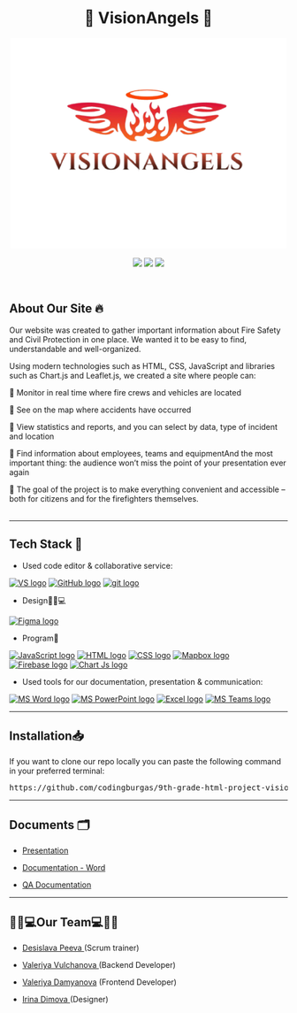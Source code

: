 <h1 align="center">🪽 VisionAngels 🪽</h1>
 
<div align="center">
<img src="https://github.com/codingburgas/9th-grade-html-project-visionangles/blob/main/VisionAngels/assets/logo.png" alt="Logo" width="500"/>
</div>

<p align="center">
  <img src="https://img.shields.io/badge/issues-12-%23d97706?style=for-the-badge" />
  <img src="https://img.shields.io/badge/commits-43-%233b82f6?style=for-the-badge" />
  <img src="https://img.shields.io/badge/lines%20of%20code-18k-%23065f46?style=for-the-badge" />
</p>

<br>

## About Our Site 🔥

Our website was created to gather important information about Fire Safety and Civil Protection in one place. We wanted it to be easy to find, understandable and well-organized. <br>

Using modern technologies such as HTML, CSS, JavaScript and libraries such as Chart.js and Leaflet.js, we created a site where people can: <br>

🚒 Monitor in real time where fire crews and vehicles are located <br>

🚒 See on the map where accidents have occurred <br>

🚒 View statistics and reports, and you can select by data, type of incident and location <br>

🚒 Find information about employees, teams and equipmentAnd the most important thing: the audience won’t miss the point of your presentation ever again <br>

🚒 The goal of the project is to make everything convenient and accessible – both for citizens and for the firefighters themselves. <br>
<br>
<hr>
<h2>Tech Stack 🔧</h2>

- Used code editor & collaborative service:
<p align="left">
<a href="https://code.visualstudio.com/"><img src="https://github.com/user-attachments/assets/389005c9-a71b-4538-a104-f92fe6a8c9f8" alt="VS logo" width=80px /></a>
<a href="https://github.com/"><img src="https://img.icons8.com/nolan/344/github.png" alt="GitHub logo" width=52px /></a>
<a href="https://git-scm.com/"><img src="https://img.icons8.com/nolan/344/git.png" alt="git logo" width=52px /></a>
</p>

- Design👩🏽💻
<p align="left">
<a href="https://www.figma.com/"><img src="https://img.icons8.com/color/344/figma--v1.png" alt="Figma logo" width=48px/></a>
</p>

- Program👾
<p align="left">
<a href=""><img src="https://github.com/user-attachments/assets/c8b30458-f53a-451c-b167-9c6ac1a5cd7a" alt="JavaScript logo" width=40px/></a>
<a href=""><img src="https://github.com/user-attachments/assets/ba721f8c-55db-415a-a124-b5e14b1bd4da" alt="HTML logo" width=65px/></a>
<a href=""><img src="https://github.com/user-attachments/assets/9a8e0ca0-292f-4491-90e9-05ba562c9c06" alt="CSS logo" width=48px/></a>
<a href="https://www.mapbox.com/"><img src="https://github.com/user-attachments/assets/bb69a34e-f1d2-43d8-8cd1-73a623970c7d" alt="Mapbox logo" width=48px/></a>
<a href="https://firebase.google.com/"><img src="https://github.com/user-attachments/assets/e18bb8d4-4993-4c76-b9bd-4e905131c946" alt="Firebase logo" width=50px/></a>
<a href="https://www.chartjs.org/"><img src="https://github.com/user-attachments/assets/b8417715-a140-4d50-a3aa-87e9409e0464" alt="Chart Js logo" width=48px/></a>
</p>

- Used tools for our documentation, presentation & communication:
 
<p align="left">
<a href="https://www.microsoft.com/en-ww/microsoft-365/word"><img src="https://img.icons8.com/color/344/ms-word.png" alt="MS Word logo" width=48px /></a>
<a href="https://www.microsoft.com/en-ww/microsoft-365/powerpoint"><img src="https://img.icons8.com/color/344/ms-powerpoint.png" alt="MS PowerPoint logo" width=48px /></a>
<a href="https://www.microsoft.com/en-us/microsoft-365/excel"><img src="https://github.com/user-attachments/assets/39a64f64-724a-4fb0-b75e-26d644998cf5" alt = "Excel logo" width=46px /></a>
<a href="https://www.microsoft.com/en/microsoft-teams/group-chat-software"><img src="https://img.icons8.com/color/344/microsoft-teams.png" alt = "MS Teams logo" width=46px /></a>
</p>
<hr>
<h2>Installation📥</h2>
 
If you want to clone our repo locally you can paste the following command in your preferred terminal:
 
<pre>https://github.com/codingburgas/9th-grade-html-project-visionangles.git</pre>
<hr>
<h2>Documents 🗂</h2>

- <a href = "https://codingburgas-my.sharepoint.com/:p:/g/personal/dvpeeva23_codingburgas_bg/EXjuWsZfnqVDpQK6jP750u8BN2poDiIs60w_yXpf1aa5hw?rtime=8gCM32So3Ug"> Presentation </a><br>

- <a href = "https://codingburgas-my.sharepoint.com/:w:/g/personal/vmdamyanova23_codingburgas_bg/EdhzIhEcJWlKmubkp_3_cUsBCxIdCIAfvjSZw5YHYOdT3Q?rtime=O_RRFWWo3Ug"> Documentation - Word</a><br>

- <a href = "https://codingburgas-my.sharepoint.com/:x:/g/personal/vmdamyanova23_codingburgas_bg/EUQRIdOzyrBHmiVHD1cO2a4BKHTsuslaTOW8Ug5BvvN6FA?wdOrigin=TEAMS-MAGLEV.p2p_ns.rwc&wdExp=TEAMS-TREATMENT&wdhostclicktime=1749590648271&web=1"> QA Documentation </a><br>
<hr>
<h2>👩🏽💻Our Team💻🧑🏽</h2>

- <a href = "https://github.com/DVPeeva23"> Desislava Peeva </a> (Scrum trainer)<br>

- <a href = "https://github.com/VVValchanova23"> Valeriya Vulchanova </a> (Backend  Developer)<br>

- <a href = "https://github.com/VMDamyanova23"> Valeriya Damyanova</a> (Frontend Developer)<br>

- <a href = "https://github.com/irinadimova"> Irina Dimova </a> (Designer)<br>

 
